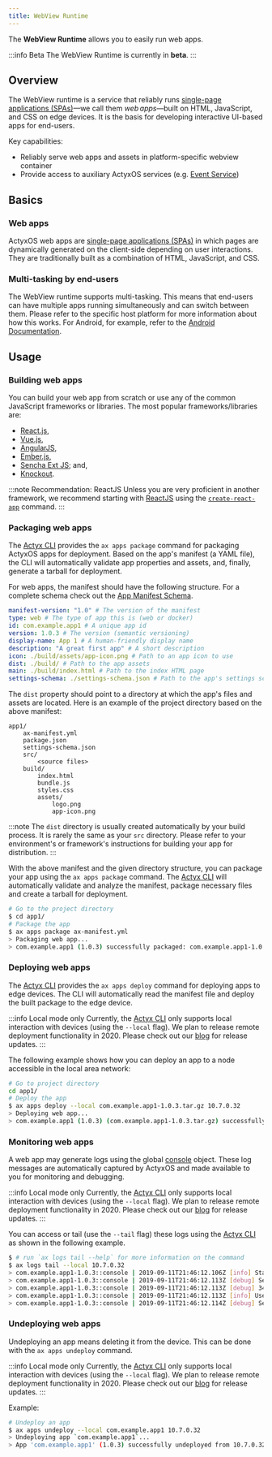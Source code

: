```yaml
---
title: WebView Runtime
---
```


The **WebView Runtime** allows you to easily run web apps.

:::info Beta
The WebView Runtime is currently in **beta**.
:::

## Overview

The WebView runtime is a service that reliably runs [single-page applications (SPAs)](#single-page-applications)&mdash;we call them _web&thinsp;apps_&mdash;built on HTML, JavaScript, and CSS on edge devices. It is the basis for developing interactive UI-based apps for end-users.

Key capabilities:

- Reliably serve web apps and assets in platform-specific webview container
- Provide access to auxiliary ActyxOS services (e.g. [Event Service](/docs/os/event-service.html))

## Basics

### Web apps

ActyxOS web apps are [single-page applications (SPAs)](https://en.wikipedia.org/wiki/Single-page_application) in which pages are dynamically generated on the client-side depending on user interactions. They are traditionally built as a combination of HTML, JavaScript, and CSS.

### Multi-tasking by end-users

The WebView runtime supports multi-tasking. This means that end-users can have multiple apps running simultaneously and can switch between them. Please refer to the specific host platform for more information about how this works. For Android, for example, refer to the [Android Documentation](https://support.google.com/android/answer/9079646?hl=en).

## Usage

### Building web apps

You can build your web app from scratch or use any of the common JavaScript frameworks or libraries. The most popular frameworks/libraries are:

- [React.js](https://reactjs.org),
- [Vue.js](https://vuejs.org),
- [AngularJS](https://angularjs.org),
- [Ember.js](https://emberjs.com),
- [Sencha Ext JS](https://www.sencha.com/products/extjs/); and,
- [Knockout](https://knockoutjs.com).

:::note Recommendation: ReactJS
Unless you are very proficient in another framework, we recommend starting with [ReactJS](https://reactjs.org) using the [`create-react-app`](https://github.com/facebook/create-react-app) command.
:::

### Packaging web apps

The [Actyx CLI](/os/docs/actyx-cli.html) provides the `ax apps package` command for packaging ActyxOS apps for deployment. Based on the app's manifest (a YAML file), the CLI will automatically validate app properties and assets, and, finally, generate a tarball for deployment.

For web apps, the manifest should have the following structure. For a complete schema check out the [App Manifest Schema](/os/docs/app-manifest-schema.html).

```yaml
manifest-version: "1.0" # The version of the manifest
type: web # The type of app this is (web or docker)
id: com.example.app1 # A unique app id
version: 1.0.3 # The version (semantic versioning)
display-name: App 1 # A human-friendly display name
description: "A great first app" # A short description
icon: ./build/assets/app-icon.png # Path to an app icon to use
dist: ./build/ # Path to the app assets
main: ./build/index.html # Path to the index HTML page
settings-schema: ./settings-schema.json # Path to the app's settings schema
```

The `dist` property should point to a directory at which the app's files and assets are located. Here is an example of the project directory based on the above manifest:

```
app1/
    ax-manifest.yml
    package.json
    settings-schema.json
    src/
        <source files>
    build/
        index.html
        bundle.js
        styles.css
        assets/
            logo.png
            app-icon.png
```

:::note
The `dist` directory is usually created automatically by your build process. It is rarely the same as your `src` directory. Please refer to your environment's or framework's instructions for building your app for distribution.
:::

With the above manifest and the given directory structure, you can package your app using the `ax apps package` command. The [Actyx CLI](/os/docs/actyx-cli.html) will automatically validate and analyze the manifest, package necessary files and create a tarball for deployment.

```bash
# Go to the project directory
$ cd app1/
# Package the app
$ ax apps package ax-manifest.yml
> Packaging web app...
> com.example.app1 (1.0.3) successfully packaged: com.example.app1-1.0.3.tar.gz
```

### Deploying web apps

The [Actyx CLI](/os/docs/actyx-cli.html) provides the `ax apps deploy` command for deploying apps to edge devices. The CLI will automatically read the manifest file and deploy the built package to the edge device.

:::info Local mode only
Currently, the [Actyx CLI](/os/docs/actyx-cli.html) only supports local interaction with devices (using the `--local` flag). We plan to release remote deployment functionality in 2020. Please check out our [blog](https://www.actyx.com/news) for release updates.
:::

The following example shows how you can deploy an app to a node accessible in the local area network:

```bash
# Go to project directory
cd app1/
# Deploy the app
$ ax apps deploy --local com.example.app1-1.0.3.tar.gz 10.7.0.32
> Deploying web app...
> com.example.app1 (1.0.3) (com.example.app1-1.0.3.tar.gz) successfully deployed to node at 10.7.0.32.
```

### Monitoring web apps

A web app may generate logs using the global [console](https://developer.mozilla.org/en-US/docs/Web/API/console) object. These log messages are automatically captured by ActyxOS and made available to you for monitoring and debugging.

:::info Local mode only
Currently, the [Actyx CLI](/os/docs/actyx-cli.html) only supports local interaction with devices (using the `--local` flag). We plan to release remote deployment functionality in 2020. Please check out our [blog](https://www.actyx.com/news) for release updates.
:::

You can access or tail (use the `--tail` flag) these logs using the [Actyx CLI](/os/docs/actyx-cli.html) as shown in the following example.

```bash
$ # run `ax logs tail --help` for more information on the command
$ ax logs tail --local 10.7.0.32
> com.example.app1-1.0.3::console | 2019-09-11T21:46:12.106Z [info] Starting app...
> com.example.app1-1.0.3::console | 2019-09-11T21:46:12.113Z [debug] Setting route '/activities'
> com.example.app1-1.0.3::console | 2019-09-11T21:46:12.113Z [debug] 34 activities loaded
> com.example.app1-1.0.3::console | 2019-09-11T21:46:12.113Z [info] User 'jdoe' registered
> com.example.app1-1.0.3::console | 2019-09-11T21:46:12.114Z [debug] Setting route '/preferences'
```

### Undeploying web apps

Undeploying an app means deleting it from the device. This can be done with the `ax apps undeploy` command.

:::info Local mode only
Currently, the [Actyx CLI](/os/docs/actyx-cli.html) only supports local interaction with devices (using the `--local` flag). We plan to release remote deployment functionality in 2020. Please check out our [blog](https://www.actyx.com/news) for release updates.
:::

Example:

```bash
# Undeploy an app
$ ax apps undeploy --local com.example.app1 10.7.0.32
> Undeploying app `com.example.app1`...
> App 'com.example.app1' (1.0.3) successfully undeployed from 10.7.0.32
```
